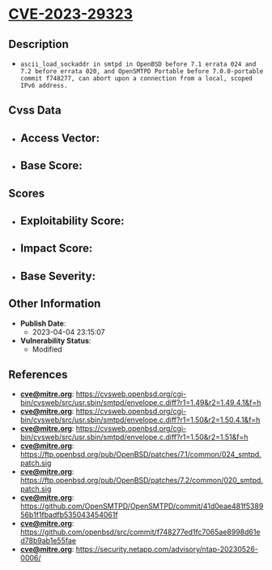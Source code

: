 
# [CVE-2023-29323](https://cvsweb.openbsd.org/cgi-bin/cvsweb/src/usr.sbin/smtpd/envelope.c.diff?r1=1.49&r2=1.49.4.1&f=h)

## Description

- `ascii_load_sockaddr in smtpd in OpenBSD before 7.1 errata 024 and 7.2 before errata 020, and OpenSMTPD Portable before 7.0.0-portable commit f748277, can abort upon a connection from a local, scoped IPv6 address.`

## Cvss Data

- **Access Vector**:
  - 
- **Base Score**:
  - 

## Scores

- **Exploitability Score**:
  - 
- **Impact Score**:
  - 
- **Base Severity**:
  - 

## Other Information

- **Publish Date**:
  - 2023-04-04 23:15:07
- **Vulnerability Status**:
  - Modified

## References

- **cve@mitre.org**: https://cvsweb.openbsd.org/cgi-bin/cvsweb/src/usr.sbin/smtpd/envelope.c.diff?r1=1.49&r2=1.49.4.1&f=h
- **cve@mitre.org**: https://cvsweb.openbsd.org/cgi-bin/cvsweb/src/usr.sbin/smtpd/envelope.c.diff?r1=1.50&r2=1.50.4.1&f=h
- **cve@mitre.org**: https://cvsweb.openbsd.org/cgi-bin/cvsweb/src/usr.sbin/smtpd/envelope.c.diff?r1=1.50&r2=1.51&f=h
- **cve@mitre.org**: https://ftp.openbsd.org/pub/OpenBSD/patches/7.1/common/024_smtpd.patch.sig
- **cve@mitre.org**: https://ftp.openbsd.org/pub/OpenBSD/patches/7.2/common/020_smtpd.patch.sig
- **cve@mitre.org**: https://github.com/OpenSMTPD/OpenSMTPD/commit/41d0eae481f538956b1f1fbadfb535043454061f
- **cve@mitre.org**: https://github.com/openbsd/src/commit/f748277ed1fc7065ae8998d61ed78b9ab1e55fae
- **cve@mitre.org**: https://security.netapp.com/advisory/ntap-20230526-0006/
